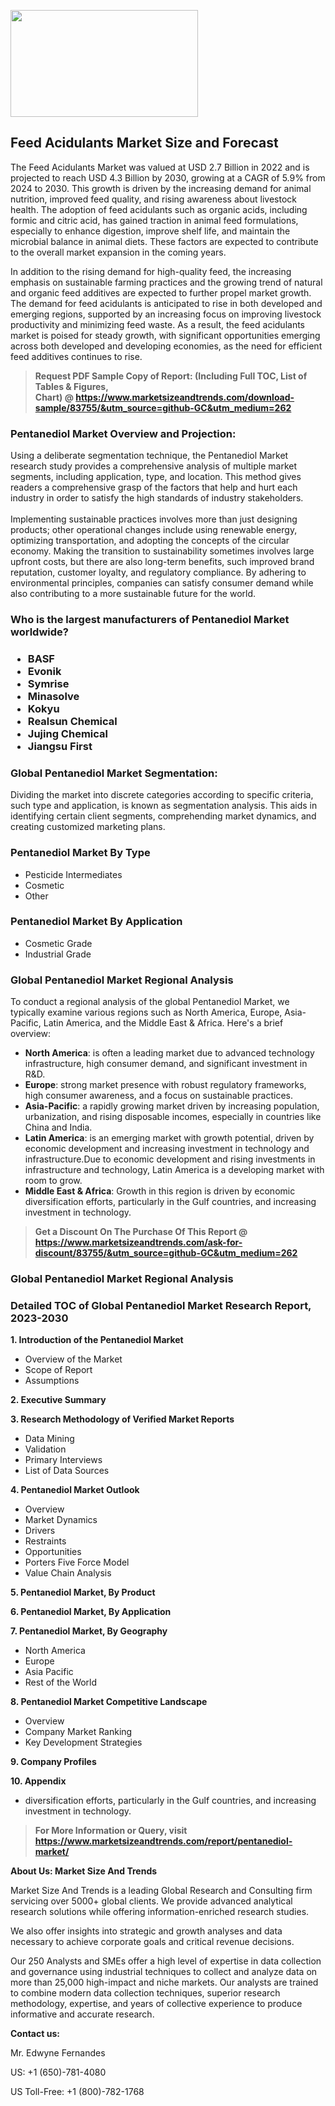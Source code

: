 <p><img class="alignnone size-medium wp-image-20088" src="https://ffe5etoiles.com/wp-content/uploads/2024/12/MST1-300x171.png" alt="" width="300" height="171" /></p><h2>Feed Acidulants Market Size and Forecast</h2><p>The Feed Acidulants Market was valued at USD 2.7 Billion in 2022 and is projected to reach USD 4.3 Billion by 2030, growing at a CAGR of 5.9% from 2024 to 2030. This growth is driven by the increasing demand for animal nutrition, improved feed quality, and rising awareness about livestock health. The adoption of feed acidulants such as organic acids, including formic and citric acid, has gained traction in animal feed formulations, especially to enhance digestion, improve shelf life, and maintain the microbial balance in animal diets. These factors are expected to contribute to the overall market expansion in the coming years.</p><p>In addition to the rising demand for high-quality feed, the increasing emphasis on sustainable farming practices and the growing trend of natural and organic feed additives are expected to further propel market growth. The demand for feed acidulants is anticipated to rise in both developed and emerging regions, supported by an increasing focus on improving livestock productivity and minimizing feed waste. As a result, the feed acidulants market is poised for steady growth, with significant opportunities emerging across both developed and developing economies, as the need for efficient feed additives continues to rise.</p></p><blockquote id="" class=""><strong>Request PDF Sample Copy of Report: (Including Full TOC, List of Tables &amp; Figures, Chart)&nbsp;@&nbsp;<strong><a href="https://www.marketsizeandtrends.com/download-sample/83755/&utm_source=github-GC&utm_medium=262" target="_blank">https://www.marketsizeandtrends.com/download-sample/83755/&utm_source=github-GC&utm_medium=262</a></strong></strong></blockquote><h3 id="" class="">Pentanediol Market&nbsp;Overview and Projection:</h3><p id="" class="">Using a deliberate segmentation technique, the Pentanediol Market research study provides a comprehensive analysis of multiple market segments, including application, type, and location. This method gives readers a comprehensive grasp of the factors that help and hurt each industry in order to satisfy the high standards of industry stakeholders. <br /> <br />Implementing sustainable practices involves more than just designing products; other operational changes include using renewable energy, optimizing transportation, and adopting the concepts of the circular economy. Making the transition to sustainability sometimes involves large upfront costs, but there are also long-term benefits, such improved brand reputation, customer loyalty, and regulatory compliance. By adhering to environmental principles, companies can satisfy consumer demand while also contributing to a more sustainable future for the world.</p><h3 id="" class="">Who is the largest manufacturers of&nbsp;Pentanediol Market worldwide?</h3><h3 class=""><p><ul><li>BASF </li><li> Evonik </li><li> Symrise </li><li> Minasolve </li><li> Kokyu </li><li> Realsun Chemical </li><li> Jujing Chemical </li><li> Jiangsu First</li></ul></p></h3><h3 id="" class="">Global&nbsp;Pentanediol Market Segmentation:</h3><p id="" class="">Dividing the market into discrete categories according to specific criteria, such type and application, is known as segmentation analysis. This aids in identifying certain client segments, comprehending market dynamics, and creating customized marketing plans.</p><h3 id="" class="">Pentanediol Market&nbsp;By Type</h3><p><p><ul><li>Pesticide Intermediates </li><li> Cosmetic </li><li> Other</p></li></ul></p></p><h3 id="" class="">Pentanediol Market&nbsp;By Application</h3><p class=""><p><ul><li>Cosmetic Grade </li><li> Industrial Grade</li></ul></p></p><h3 id="" class="">Global Pentanediol Market Regional Analysis</h3><p id="" class="">To conduct a regional analysis of the global Pentanediol Market, we typically examine various regions such as North America, Europe, Asia-Pacific, Latin America, and the Middle East &amp; Africa. Here's a brief overview:</p><ul><li><strong>North America</strong>: is often a leading market due to advanced technology infrastructure, high consumer demand, and significant investment in R&amp;D.</li><li><strong>Europe</strong>: strong market presence with robust regulatory frameworks, high consumer awareness, and a focus on sustainable practices.</li><li><strong>Asia-Pacific</strong>: a rapidly growing market driven by increasing population, urbanization, and rising disposable incomes, especially in countries like China and India.</li><li><strong>Latin America</strong>: is an emerging market with growth potential, driven by economic development and increasing investment in technology and infrastructure.Due to economic development and rising investments in infrastructure and technology, Latin America is a developing market with room to grow.</li><li><strong>Middle East &amp; Africa</strong>: Growth in this region is driven by economic diversification efforts, particularly in the Gulf countries, and increasing investment in technology.</li></ul><blockquote id="" class=""><strong>Get a Discount On The Purchase Of This Report @ <strong><a href="https://www.marketsizeandtrends.com/ask-for-discount/83755/&utm_source=github-GC&utm_medium=262" target="_blank">https://www.marketsizeandtrends.com/ask-for-discount/83755/&utm_source=github-GC&utm_medium=262</a></strong></strong></blockquote><h3 id="" class="">Global Pentanediol Market Regional Analysis</h3><h3 id="" class="">Detailed TOC of Global Pentanediol Market Research Report, 2023-2030</h3><p id="" class=""><strong>1. Introduction of the Pentanediol Market</strong></p><ul><li>Overview of the Market</li><li>Scope of Report</li><li>Assumptions</li></ul><p id="" class=""><strong>2. Executive Summary</strong></p><p id="" class=""><strong>3. Research Methodology of Verified Market Reports</strong></p><ul><li>Data Mining</li><li>Validation</li><li>Primary Interviews</li><li>List of Data Sources</li></ul><p id="" class=""><strong>4. Pentanediol Market Outlook</strong></p><ul><li>Overview</li><li>Market Dynamics</li><li>Drivers</li><li>Restraints</li><li>Opportunities</li><li>Porters Five Force Model</li><li>Value Chain Analysis</li></ul><p id="" class=""><strong>5. Pentanediol Market, By Product</strong></p><p id="" class=""><strong>6. Pentanediol Market, By Application</strong></p><p id="" class=""><strong>7. Pentanediol Market, By Geography</strong></p><ul><li>North America</li><li>Europe</li><li>Asia Pacific</li><li>Rest of the World</li></ul><p id="" class=""><strong>8. Pentanediol Market Competitive Landscape</strong></p><ul><li>Overview</li><li>Company Market Ranking</li><li>Key Development Strategies</li></ul><p id="" class=""><strong>9. Company Profiles</strong></p><p id="" class=""><strong>10. Appendix</strong></p><ul><li>diversification efforts, particularly in the Gulf countries, and increasing investment in technology.</li></ul><blockquote id="" class=""><strong>For More Information or Query, visit <strong><strong><a href="https://www.marketsizeandtrends.com/report/pentanediol-market/" target="_blank">https://www.marketsizeandtrends.com/report/pentanediol-market/</a></strong></strong></strong></blockquote><p id="" class=""><strong>About Us: Market Size And Trends</strong></p><p id="" class="">Market Size And Trends is a leading Global Research and Consulting firm servicing over 5000+ global clients. We provide advanced analytical research solutions while offering information-enriched research studies.</p><p id="" class="">We also offer insights into strategic and growth analyses and data necessary to achieve corporate goals and critical revenue decisions.</p><p id="" class="">Our 250 Analysts and SMEs offer a high level of expertise in data collection and governance using industrial techniques to collect and analyze data on more than 25,000 high-impact and niche markets. Our analysts are trained to combine modern data collection techniques, superior research methodology, expertise, and years of collective experience to produce informative and accurate research.</p><p id="" class=""><strong>Contact us:</strong></p><p id="" class="">Mr. Edwyne Fernandes</p><p id="" class="">US: +1 (650)-781-4080</p><p id="" class="">US Toll-Free: +1 (800)-782-1768</p>
